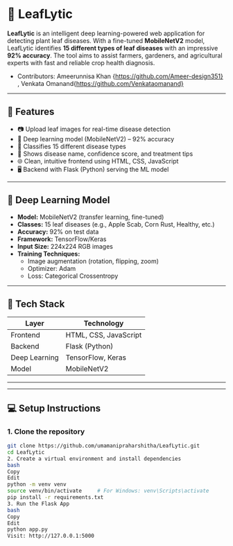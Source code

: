 # 🌿 LeafLytic

**LeafLytic** is an intelligent deep learning-powered web application for detecting plant leaf diseases. With a fine-tuned **MobileNetV2** model, LeafLytic identifies **15 different types of leaf diseases** with an impressive **92% accuracy**. The tool aims to assist farmers, gardeners, and agricultural experts with fast and reliable crop health diagnosis.
- Contributors: Ameerunnisa Khan {https://github.com/Ameer-design351} , Venkata Omanand{https://github.com/Venkataomanand}
---

## 🚀 Features

- 📷 Upload leaf images for real-time disease detection
- 🧠 Deep learning model (MobileNetV2) – 92% accuracy
- 🔬 Classifies 15 different disease types
- 📝 Shows disease name, confidence score, and treatment tips
- 🌐 Clean, intuitive frontend using HTML, CSS, JavaScript
- 🖥️ Backend with Flask (Python) serving the ML model

---

## 🧠 Deep Learning Model

- **Model:** MobileNetV2 (transfer learning, fine-tuned)
- **Classes:** 15 leaf diseases (e.g., Apple Scab, Corn Rust, Healthy, etc.)
- **Accuracy:** 92% on test data
- **Framework:** TensorFlow/Keras
- **Input Size:** 224x224 RGB images
- **Training Techniques:**
  - Image augmentation (rotation, flipping, zoom)
  - Optimizer: Adam
  - Loss: Categorical Crossentropy

---

## 🔧 Tech Stack

| Layer         | Technology         |
|---------------|--------------------|
| Frontend      | HTML, CSS, JavaScript |
| Backend       | Flask (Python)     |
| Deep Learning | TensorFlow, Keras  |
| Model         | MobileNetV2        |

---


---

## 💻 Setup Instructions

### 1. Clone the repository
```bash
git clone https://github.com/umamanipraharshitha/LeafLytic.git
cd LeafLytic
2. Create a virtual environment and install dependencies
bash
Copy
Edit
python -m venv venv
source venv/bin/activate     # For Windows: venv\Scripts\activate
pip install -r requirements.txt
3. Run the Flask App
bash
Copy
Edit
python app.py
Visit: http://127.0.0.1:5000
